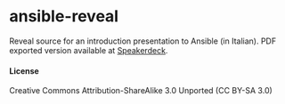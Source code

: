 # ansible-reveal

Reveal source for an introduction presentation to Ansible (in Italian).
PDF exported version available at [Speakerdeck](https://speakerdeck.com/lgaggini/ansible-automazione-e-orchestrazione-agile).

#### License
Creative Commons Attribution-ShareAlike 3.0 Unported (CC BY-SA 3.0)
